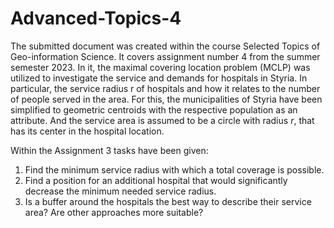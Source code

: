 # Advanced-Topics-4

The submitted document was created within the course Selected Topics of Geo-information Science. It covers assignment number 4 from the summer semester 2023. In it, the maximal covering location problem (MCLP) was utilized to investigate the service and demands for hospitals in Styria. In particular, the service radius r of hospitals and how it relates to the number of people served in the area. For this, the municipalities of Styria have been simplified to geometric centroids with the respective population as an attribute. And the service area is assumed to be a circle with radius $r$, that has its center in the hospital location.

Within the Assignment 3 tasks have been given:

1. Find the minimum service radius with which a total coverage is possible.
2. Find a position for an additional hospital that would significantly decrease the minimum
needed service radius.
3. Is a buffer around the hospitals the best way to describe their service area? Are other
approaches more suitable?
